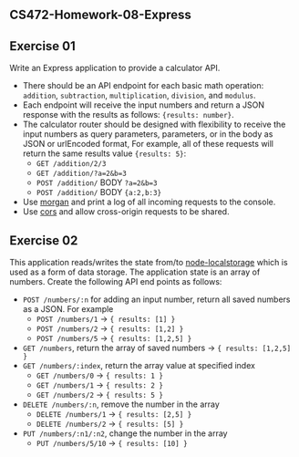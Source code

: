 ## CS472-Homework-08-Express

## Exercise 01
Write an Express application to provide a calculator API. 
* There should be an API endpoint for each basic math operation: `addition`, `subtraction`, `multiplication`, `division`, and `modulus`. 
* Each endpoint will receive the input numbers and return a JSON response with the results as follows: `{results: number}`. 
* The calculator router should be designed with flexibility to receive the input numbers as query parameters, parameters, or in the body as JSON or urlEncoded format, For example, all of these requests will return the same results value `{results: 5}`:
  * `GET /addition/2/3`
  * `GET /addition/?a=2&b=3`
  * `POST /addition/` BODY `?a=2&b=3`
  * `POST /addition/` BODY `{a:2,b:3}`
* Use [morgan](https://www.npmjs.com/package/morgan) and print a log of all incoming requests to the console.
* Use [cors](https://www.npmjs.com/package/cors) and allow cross-origin requests to be shared.
  
## Exercise 02
This application reads/writes the state from/to [node-localstorage](https://www.npmjs.com/package/node-localstorage) which is used as a form of data storage. The application state is an array of numbers. Create the following API end points as follows:
* `POST /numbers/:n` for adding an input number, return all saved numbers as a JSON. For example
  * `POST /numbers/1` -> `{ results: [1] }`
  * `POST /numbers/2` -> `{ results: [1,2] }`
  * `POST /numbers/5` -> `{ results: [1,2,5] }`
* `GET /numbers`, return the array of saved numbers -> `{ results: [1,2,5] }`
* `GET /numbers/:index`, return the array value at specified index
  * `GET /numbers/0` -> `{ results: 1 }`
  * `GET /numbers/1` -> `{ results: 2 }`
  * `GET /numbers/2` -> `{ results: 5 }`
* `DELETE /numbers/:n`, remove the number in the array
  * `DELETE /numbers/1` -> `{ results: [2,5] }`
  * `DELETE /numbers/2` → `{ results: [5] }`
* `PUT /numbers/:n1/:n2`, change the number in the array
  * `PUT /numbers/5/10` -> `{ results: [10] }`
